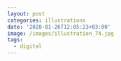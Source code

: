 ```yaml
---
layout: post
categories: illustrations
date: '2020-01-26T12:05:23+03:00'
image: /images/illustration_74.jpg
tags:
  - digital
---
```

